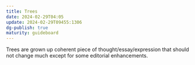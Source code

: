 ```yaml
---
title: Trees
date: 2024-02-29T04:05
update: 2024-02-29T09455:1306
dg-publish: true
maturity: guideboard
---
```

Trees are grown up coherent piece of thought/essay/expression that should not change much except for some editorial enhancements.